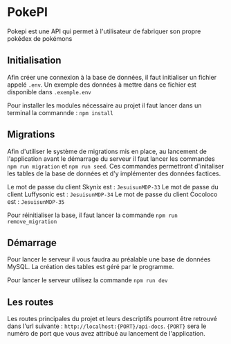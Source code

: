 # PokePI

Pokepi est une API qui permet à l'utilisateur de fabriquer son propre pokédex de pokémons

## Initialisation

Afin créer une connexion à la base de données, il faut initialiser un fichier appelé `.env`. Un exemple des données à mettre dans ce fichier est disponible dans `.exemple.env`

Pour installer les modules nécessaire au projet il faut lancer dans un terminal la commannde : `npm install`

## Migrations

Afin d'utiliser le système de migrations mis en place, au lancement de l'application avant le démarrage du serveur il faut lancer les commandes `npm run migration` et `npm run seed`. Ces commandes permettront d'initaliser les tables de la base de données et d'y implémenter des données factices.

Le mot de passe du client Skynix est : `JesuisunMDP-33`
Le mot de passe du client Luffysonic est : `JesuisunMDP-34`
Le mot de passe du client Cocoloco est : `JesuisunMDP-35`

Pour réinitialiser la base, il faut lancer la commande `npm run remove_migration`

## Démarrage

Pour lancer le serveur il vous faudra au préalable une base de données MySQL. La création des tables est géré par le programme.

Pour lancer le serveur utilisez la commande `npm run dev`

## Les routes

Les routes principales du projet et leurs descriptifs pourront être retrouvé dans l'url suivante : `http://localhost:{PORT}/api-docs`. `{PORT}` sera le numéro de port que vous avez attribué au lancement de l'application.